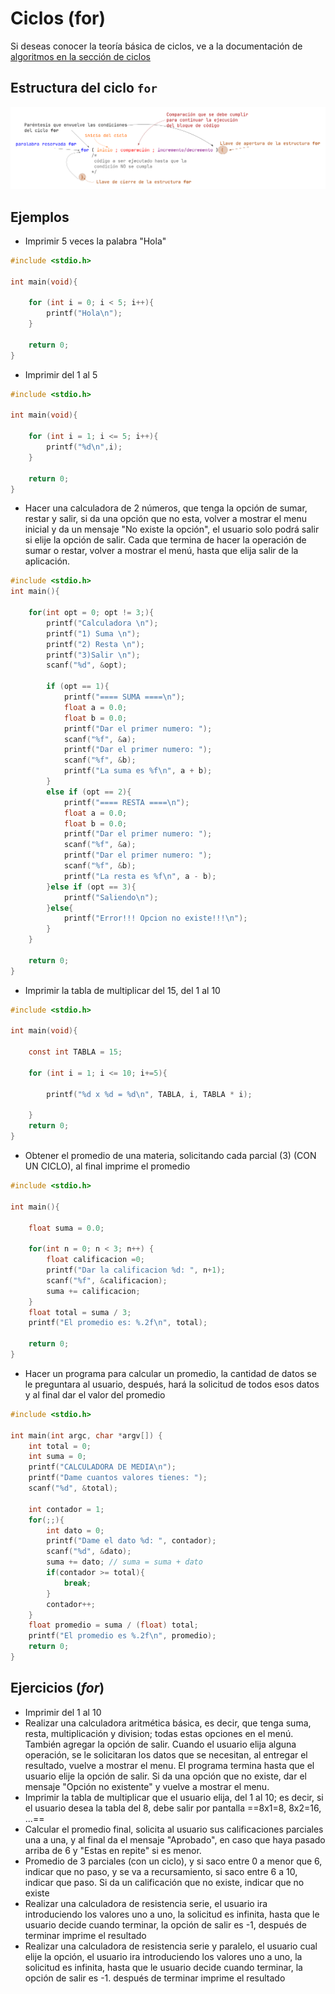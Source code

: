 # Ciclos (for)

Si deseas conocer la teoría básica de ciclos, ve a la documentación de [algoritmos en la sección de ciclos](https://www.alejandro-leyva.com/algoritmos/12_ciclos/)

## Estructura del ciclo `for`

![for](./assets/for_structure.png)

## Ejemplos

- Imprimir 5 veces la palabra "Hola"

```c
#include <stdio.h>

int main(void){

    for (int i = 0; i < 5; i++){
        printf("Hola\n");
    }

    return 0;
}
```

- Imprimir del 1 al 5

```c
#include <stdio.h>

int main(void){

    for (int i = 1; i <= 5; i++){
        printf("%d\n",i);
    }

    return 0;
}
```

- Hacer una calculadora de 2 números, que tenga la opción de sumar, restar y salir, si da una opción que no esta, volver a mostrar el menu inicial y da un mensaje "No existe la opción", el usuario solo podrá salir si elije la opción de salir. Cada que termina de hacer la operación de sumar o restar, volver a mostrar el menú, hasta que elija salir de la aplicación.

```c
#include <stdio.h>
int main(){

    for(int opt = 0; opt != 3;){
        printf("Calculadora \n");
        printf("1) Suma \n");
        printf("2) Resta \n");
        printf("3)Salir \n");
        scanf("%d", &opt);

        if (opt == 1){
            printf("==== SUMA ====\n");
            float a = 0.0;
            float b = 0.0;
            printf("Dar el primer numero: ");
            scanf("%f", &a);
            printf("Dar el primer numero: ");
            scanf("%f", &b);
            printf("La suma es %f\n", a + b);
        }
        else if (opt == 2){
            printf("==== RESTA ====\n");
            float a = 0.0;
            float b = 0.0;
            printf("Dar el primer numero: ");
            scanf("%f", &a);
            printf("Dar el primer numero: ");
            scanf("%f", &b);
            printf("La resta es %f\n", a - b);
        }else if (opt == 3){
            printf("Saliendo\n");
        }else{
            printf("Error!!! Opcion no existe!!!\n");
        }
    }

    return 0;
}
```

- Imprimir la tabla de multiplicar del 15, del 1 al 10

```c
#include <stdio.h>

int main(void){

    const int TABLA = 15;

    for (int i = 1; i <= 10; i+=5){

        printf("%d x %d = %d\n", TABLA, i, TABLA * i);

    }
    return 0;
}
```

- Obtener el promedio de una materia, solicitando cada parcial (3) (CON UN CICLO), al final imprime el promedio

```c
#include <stdio.h>

int main(){

    float suma = 0.0;

    for(int n = 0; n < 3; n++) {
        float calificacion =0;
        printf("Dar la calificacion %d: ", n+1);
        scanf("%f", &calificacion);
        suma += calificacion;
    }
    float total = suma / 3;
    printf("El promedio es: %.2f\n", total);

    return 0;
}
```

- Hacer un programa para calcular un promedio, la cantidad de datos se le preguntara al usuario, después, hará la solicitud de todos esos datos y al final dar el valor del promedio

```c
#include <stdio.h>

int main(int argc, char *argv[]) {
    int total = 0;
    int suma = 0;
    printf("CALCULADORA DE MEDIA\n");
    printf("Dame cuantos valores tienes: ");
    scanf("%d", &total);

    int contador = 1;
    for(;;){
        int dato = 0;
        printf("Dame el dato %d: ", contador);
        scanf("%d", &dato);
        suma += dato; // suma = suma + dato
        if(contador >= total){
            break;
        }
        contador++;
    }
    float promedio = suma / (float) total;
    printf("El promedio es %.2f\n", promedio);
    return 0;
}

```

## Ejercicios (*for*)

- Imprimir del 1 al 10
- Realizar una calculadora aritmética básica, es decir, que tenga suma, resta, multiplicación y division; todas estas opciones en el menú. También agregar la opción de salir. Cuando el usuario elija alguna operación, se le solicitaran los datos que se necesitan, al entregar el resultado, vuelve a mostrar el menu. El programa termina hasta que el usuario elije la opción de salir. Si da una opción que no existe, dar el mensaje "Opción no existente" y vuelve a mostrar el menu.
- Imprimir la tabla de multiplicar que el usuario elija, del 1 al 10; es decir, si el usuario desea la tabla del 8, debe salir por pantalla ==8x1=8, 8x2=16, ...==
- Calcular el promedio final, solicita al usuario sus calificaciones parciales una a una, y al final da el mensaje "Aprobado", en caso que haya pasado arriba de 6 y "Estas en repite" si es menor.
- Promedio de 3 parciales (con un ciclo), y si saco entre 0 a menor que 6, indicar que no paso, y se va a recursamiento, si saco entre 6 a 10, indicar que paso. Si da un calificación que no existe, indicar que no existe
- Realizar una calculadora de resistencia serie, el usuario ira introduciendo los valores uno a uno, la solicitud es infinita, hasta que le usuario decide cuando terminar, la opción de salir es -1, después de terminar imprime el resultado
- Realizar una calculadora de resistencia serie y paralelo, el usuario cual elije la opción, el usuario ira introduciendo los valores uno a uno, la solicitud es infinita, hasta que le usuario decide cuando terminar, la opción de salir es -1. después de terminar imprime el resultado
